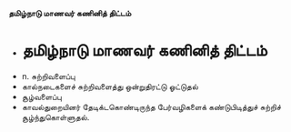 **தமிழ்நாடு மாணவர் கணினித் திட்டம்**
- # தமிழ்நாடு மாணவர் கணினித் திட்டம்
- n. சுற்றிவளைப்பு
- கால்நடைகளைச் சுற்றிவளைத்து ஒன்றுதிரட்டு ஓட்டுதல்
- சூழ்வளைப்பு
- காவல்துறையினர் தேடிக்டகொண்டிருந்த பேர்வழிகளைக் கண்டுபிடித்துச் சுற்றிச் சூழ்ந்துகொள்ளுதல்.

